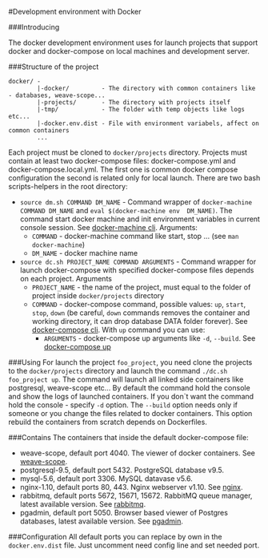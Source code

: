 #Development environment with Docker

###Introducing

The docker development environment uses for launch projects that support docker and docker-compose on local machines and
development server.

###Structure of the project
```
docker/ -
        |-docker/         - The directory with common containers like - databases, weave-scope...
        |-projects/       - The directory with projects itself  
        |-tmp/            - The folder with temp objects like logs etc...       
        |-docker.env.dist - File with environment variabels, affect on common containers
        ...
```   
Each project must be cloned to `docker/projects` directory.  Projects must contain at least two docker-compose files:
docker-compose.yml and docker-compose.local.yml. The first one is common docker compose configuration the second is 
related only for local launch.
There are two bash scripts-helpers in the root directory:
- `source dm.sh COMMAND DM_NAME` - Command wrapper of `docker-machine COMMAND DM_NAME` and `eval $(docker-machine env 
DM_NAME)`.
The command start docker machine and init environment variables in current console session. See [docker-machine cli](https://docs.docker.com/machine/reference/). Arguments:
    - `COMMAND` - docker-machine command like start, stop ... (see `man docker-machine`)
    - `DM_NAME` - docker machine name
- `source dc.sh PROJECT_NAME COMMAND ARGUMENTS` - Command wrapper for launch docker-compose with specified docker-compose 
files depends on each project. Arguments
    - `PROJECT_NAME` - the name of the project, must equal to the folder of project inside `docker/projects` directory
    - `COMMAND` - docker-compose command, possible values: `up`, `start`, `stop`, `down` (be careful, `down` commands 
    removes the container and working directory, it can drop database DATA folder forever). See [docker-compose cli](https://docs.docker.com/compose/reference/). With `up` command you can use:
        - `ARGUMENTS` - docker-compose up arguments like `-d`, `--build`. See [docker-compose up](https://docs.docker.com/compose/reference/up/)
    
###Using
For launch the project `foo_project`, you need clone the projects to the `docker/projects` directory and launch
the command `./dc.sh foo_project up`. The command will launch all linked side containers like postgresql, weave-scope 
etc... By default the command hold the console and show the logs of launched containers. If you don\`t want the command 
hold the console - specify `-d` option.
The `--build` option needs only if someone or you change the files related to docker containers. This option rebuild 
the containers from scratch depends on Dockerfiles. 

###Contains
The containers that inside the default docker-compose file:
- weave-scope, default port 4040. The viewer of docker containers. See [weave-scope](https://www.weave.works/products/weave-scope/).
- postgresql-9.5, default port 5432. PostgreSQL database v9.5.
- mysql-5.6, default port 3306. MySQL datavase v5.6.
- nginx-1.10, default ports 80, 443. Nginx webserver v1.10. See [nginx](https://nginx.org/en/).
- rabbitmq, default ports 5672, 15671, 15672. RabbitMQ queue manager, latest available version. See [rabbitmq](https://www.rabbitmq.com/).
- pgadmin, default port 5050. Browser based viewer of Postgres databases, latest available version. See [pgadmin](https://www.pgadmin.org/).

###Configuration
All default ports you can replace by own in the `docker.env.dist` file. Just uncomment need config line and set needed port.
